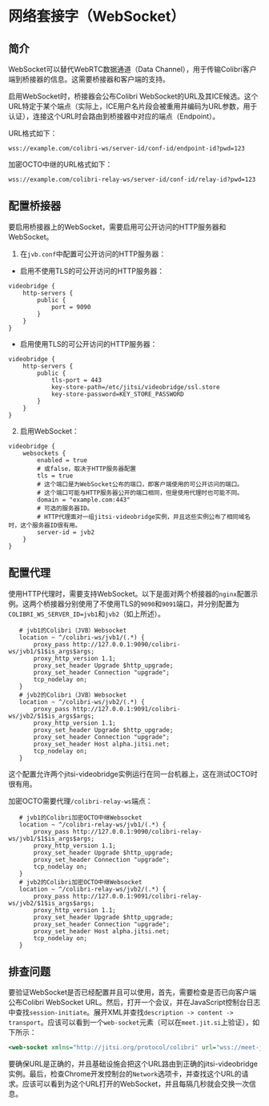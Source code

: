 # 网络套接字（WebSocket）

## 简介

WebSocket可以替代WebRTC数据通道（Data Channel），用于传输Colibri客户端到桥接器的信息。这需要桥接器和客户端的支持。

启用WebSocket时，桥接器会公布Colibri WebSocket的URL及其ICE候选。这个URL特定于某个端点（实际上，ICE用户名片段会被重用并编码为URL参数，用于认证），连接这个URL时会路由到桥接器中对应的端点（Endpoint）。

URL格式如下：

```
wss://example.com/colibri-ws/server-id/conf-id/endpoint-id?pwd=123
```

加密OCTO中继的URL格式如下：

```
wss://example.com/colibri-relay-ws/server-id/conf-id/relay-id?pwd=123
```

## 配置桥接器

要启用桥接器上的WebSocket，需要启用可公开访问的HTTP服务器和WebSocket。

1. 在`jvb.conf`中配置可公开访问的HTTP服务器：

+ 启用不使用TLS的可公开访问的HTTP服务器：

```
videobridge {
    http-servers {
        public {
            port = 9090
        }
    }
}
```

+ 启用使用TLS的可公开访问的HTTP服务器：

```
videobridge {
    http-servers {
        public {
            tls-port = 443
            key-store-path=/etc/jitsi/videobridge/ssl.store
            key-store-password=KEY_STORE_PASSWORD
        }
    }
}
```

2. 启用WebSocket：

```
videobridge {
    websockets {
        enabled = true
        # 或false，取决于HTTP服务器配置
        tls = true
        # 这个端口是为WebSocket公布的端口，即客户端使用的可公开访问的端口。
        # 这个端口可能与HTTP服务器公开的端口相同，但是使用代理时也可能不同。
        domain = "example.com:443"
        # 可选的服务器ID。
        # HTTP代理面对一组jitsi-videobridge实例，并且这些实例公布了相同域名时，这个服务器ID很有用。
        server-id = jvb2
    }
}
```

## 配置代理

使用HTTP代理时，需要支持WebSocket。以下是面对两个桥接器的`nginx`配置示例。这两个桥接器分别使用了不使用TLS的`9090`和`9091`端口，并分别配置为`COLIBRI_WS_SERVER_ID=jvb1`和`jvb2`（如上所述）。

```
   # jvb1的Colibri（JVB）Websocket
   location ~ ^/colibri-ws/jvb1/(.*) {
       proxy_pass http://127.0.0.1:9090/colibri-ws/jvb1/$1$is_args$args;
       proxy_http_version 1.1;
       proxy_set_header Upgrade $http_upgrade;
       proxy_set_header Connection "upgrade";
       tcp_nodelay on;
   }
   # jvb2的Colibri（JVB）Websocket
   location ~ ^/colibri-ws/jvb2/(.*) {
       proxy_pass http://127.0.0.1:9091/colibri-ws/jvb2/$1$is_args$args;
       proxy_http_version 1.1;
       proxy_set_header Upgrade $http_upgrade;
       proxy_set_header Connection "upgrade";
       proxy_set_header Host alpha.jitsi.net;
       tcp_nodelay on;
   }
```

这个配置允许两个jitsi-videobridge实例运行在同一台机器上，这在测试OCTO时很有用。

加密OCTO需要代理`/colibri-relay-ws`端点：

```
   # jvb1的Colibri加密OCTO中继Websocket
   location ~ ^/colibri-relay-ws/jvb1/(.*) {
       proxy_pass http://127.0.0.1:9090/colibri-relay-ws/jvb1/$1$is_args$args;
       proxy_http_version 1.1;
       proxy_set_header Upgrade $http_upgrade;
       proxy_set_header Connection "upgrade";
       tcp_nodelay on;
   }
   # jvb2的Colibri加密OCTO中继Websocket
   location ~ ^/colibri-relay-ws/jvb2/(.*) {
       proxy_pass http://127.0.0.1:9091/colibri-relay-ws/jvb2/$1$is_args$args;
       proxy_http_version 1.1;
       proxy_set_header Upgrade $http_upgrade;
       proxy_set_header Connection "upgrade";
       proxy_set_header Host alpha.jitsi.net;
       tcp_nodelay on;
   }
```

## 排查问题

要验证WebSocket是否已经配置并且可以使用，首先，需要检查是否已向客户端公布Colibri WebSocket URL。然后，打开一个会议，并在JavaScript控制台日志中查找`session-initiate`。展开XML并查找`description -> content -> transport`。应该可以看到一个`web-socket`元素（可以在`meet.jit.si`上验证），如下所示：

```xml
<web-socket xmlns="http://jitsi.org/protocol/colibri" url="wss://meet-jit-si-eu-west-2b-s5-jvb-51.jitsi.net:443/colibri-ws/default-id/4f9cb343985d4779/c814b6a6?pwd=23btmrjol5i83thk1t9s78bnkk"/>
```

要确保URL是正确的，并且基础设施会把这个URL路由到正确的jitsi-videobridge实例。最后，检查Chrome开发控制台的`Network`选项卡，并查找这个URL的请求。应该可以看到为这个URL打开的WebSocket，并且每隔几秒就会交换一次信息。
